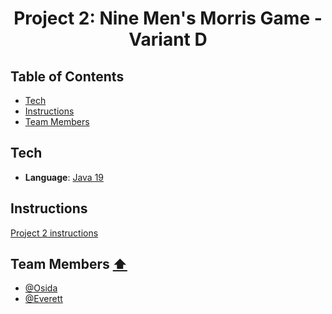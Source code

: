 <h1 align="center" display="flex" justify-content="" align-items="center">
  Project 2: Nine Men's Morris Game - Variant D
</h1>

## Table of Contents
- [Tech](#tech)
- [Instructions](#instructions)
- [Team Members](#team-members)

## Tech
- **Language**: [Java 19](https://www.oracle.com/java/technologies/downloads/#java19)

## Instructions
<a href="https://pdfhost.io/v/zeJbkcLUb_COSC_461001_Project2" target="_blank" rel="noopener noreferrer">Project 2 instructions</a>

## Team Members [⬆️](#table-of-contents)
- [@Osida](https://github.com/Osida)
- [@Everett](https://github.com/Osida/cosc461_project1_search)
